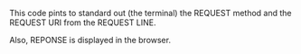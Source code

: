 This code pints to standard out (the terminal) the REQUEST method and the REQUEST URI from the REQUEST LINE.

Also, REPONSE is displayed in the browser.
